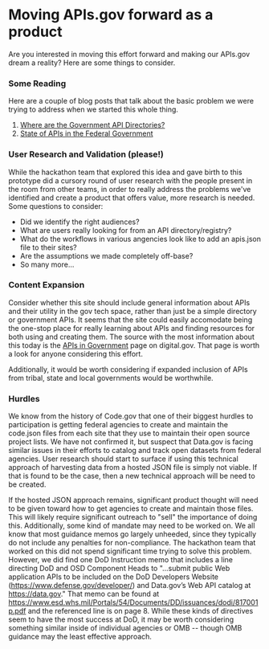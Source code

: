 # Moving APIs.gov forward as a product

Are you interested in moving this effort forward and making our APIs.gov dream a reality? Here are some things to consider.

### Some Reading
Here are a couple of blog posts that talk about the basic problem we were trying to address when we started this whole thing.
1. <a href="https://civicunrest.com/2020/01/27/where-are-government-api-directories">Where are the Government API Directories?</a>
2. <a href="https://apievangelist.com/2017/07/27/state-of-apis-in-the-federal-government/">State of APIs in the Federal Government</a>

### User Research and Validation (please!)
While the hackathon team that explored this idea and gave birth to this prototype did a cursory round of user research with the people present in the room from other teams, in order to really address the problems we've identified and create a product that offers value, more research is needed. Some questions to consider:
  * Did we identify the right audiences?
  * What are users really looking for from an API directory/registry?
  * What do the workflows in various angencies look like to add an apis.json file to their sites?
  * Are the assumptions we made completely off-base?
  * So many more...
  
### Content Expansion
Consider whether this site should include general information about APIs and their utility in the gov tech space, rather than just be a simple directory or government APIs. It seems that the site could easily accomodate being the one-stop place for really learning about APIs and finding resources for both using and creating them. The source with the most information about this today is the <a href="https://digital.gov/2013/04/30/apis-in-government/">APIs in Government</a> page on digital.gov. That page is worth a look for anyone considering this effort.

Additionally, it would be worth considering if expanded inclusion of APIs from tribal, state and local governments would be worthwhile.

### Hurdles
We know from the history of Code.gov that one of their biggest hurdles to participation is getting federal agencies to create and maintain the code.json files from each site that they use to maintain their open source project lists. We have not confirmed it, but suspect that Data.gov is facing similar issues in their efforts to catalog and track open datasets from federal agencies. User research should start to surface if using this technical approach of harvesting data from a hosted JSON file is simply not viable. If that is found to be the case, then a new technical approach will be need to be created.

If the hosted JSON approach remains, significant product thought will need to be given toward how to get agencies to create and maintain those files. This will likely require significant outreach to "sell" the importance of doing this. Additionally, some kind of mandate may need to be worked on. We all know that most guidance memos go largely unheeded, since they typically do not include any penalties for non-compliance. The hackathon team that worked on this did not spend significant time trying to solve this problem. However, we did find one DoD Instruction memo that includes a line directing DoD and OSD Component Heads to "...submit public Web application APIs to be included on the DoD Developers Website
(https://www.defense.gov/developer/) and Data.gov’s Web API catalog at https://data.gov." That memo can be found at https://www.esd.whs.mil/Portals/54/Documents/DD/issuances/dodi/817001p.pdf and the referenced line is on page 8. While these kinds of directives seem to have the most success at DoD, it may be worth considering something similar inside of individual agencies or OMB -- though OMB guidance may the least effective approach.
